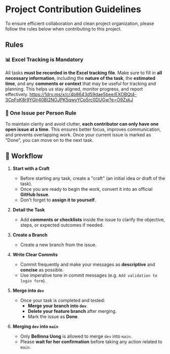 # Project Contribution Guidelines

To ensure efficient collaboration and clean project organization, please follow the rules below when contributing to this project.

## Rules
### 📊 Excel Tracking is Mandatory
All tasks **must be recorded in the Excel tracking file**. Make sure to fill in **all necessary information**, including the **nature of the task**, the **estimated time**, and any **comments or context** that may be useful for tracking and planning. This helps us stay aligned, monitor progress, and report effectively.
https://1drv.ms/x/c/4b8643d59dae5bee/EXOBQt4-3CpFoK8r9YGIr40BI2NOJPK5qwyYCp5rc0DUGw?e=O9ZskJ

### 🚦 One Issue per Person Rule
To maintain clarity and avoid clutter, **each contributor can only have one open issue at a time**. This ensures better focus, improves communication, and prevents overlapping work. Once your current issue is marked as "Done", you can move on to the next task.


## 🔧 Workflow

1. **Start with a Craft**
   - Before starting any task, create a "craft" (an initial idea or draft of the task).
   - Once you are ready to begin the work, convert it into an official **GitHub Issue**.
   - Don't forget to **assign it to yourself**.


2. **Detail the Task**
   - Add **comments or checklists** inside the issue to clarify the objective, steps, or expected outcomes if needed.

3. **Create a Branch**
   - Create a new branch from the issue.

4. **Write Clear Commits**
   - Commit frequently and make your messages as **descriptive** and **concise** as possible.
   - Use imperative tone in commit messages (e.g. `Add validation to login form`).

5. **Merge into `dev`**
   - Once your task is completed and tested:
     - **Merge your branch into `dev`**.
     - **Delete your feature branch** after merging.
     - Mark the issue as **Done**.

6. **Merging `dev` into `main`**
   - Only **Bellinna Uong** is allowed to merge `dev` into `main`.
   - Please **wait for her confirmation** before taking any action related to `main`.

